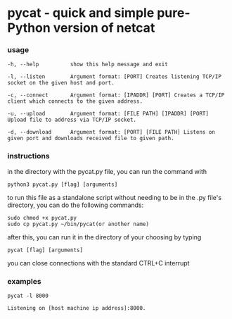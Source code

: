# pycat - quick and simple pure-Python version of netcat

### usage

    -h, --help          show this help message and exit
    
    -l, --listen        Argument format: [PORT] Creates listening TCP/IP socket on the given host and port.
                      
    -c, --connect       Argument format: [IPADDR] [PORT] Creates a TCP/IP client which connects to the given address.
                      
    -u, --upload        Argument format: [FILE PATH] [IPADDR] [PORT] Upload file to address via TCP/IP socket.
                      
    -d, --download      Argument format: [PORT] [FILE PATH] Listens on given port and downloads received file to given path.
                   
### instructions

in the directory with the pycat.py file, you can run the command with

    python3 pycat.py [flag] [arguments]
    
to run this file as a standalone script without needing to be in the .py file's directory, you can do the following commands:

    sudo chmod +x pycat.py
    sudo cp pycat.py ~/bin/pycat(or another name)
    
after this, you can run it in the directory of your choosing by typing 

    pycat [flag] [arguments]

you can close connections with the standard CTRL+C interrupt

### examples

    pycat -l 8000
    
    Listening on [host machine ip address]:8000.

